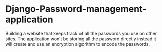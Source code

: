 # Django-Password-management-application
Building a website that keeps track of all the passwords you use on other sites. The application won’t be storing all the password directly instead it will create and use an encryption algorithm to encode the passwords.
